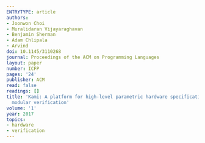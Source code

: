 ```yaml
---
ENTRYTYPE: article
authors:
- Joonwon Choi
- Muralidaran Vijayaraghavan
- Benjamin Sherman
- Adam Chlipala
- Arvind
doi: 10.1145/3110268
journal: Proceedings of the ACM on Programming Languages
layout: paper
number: ICFP
pages: '24'
publisher: ACM
read: false
readings: []
title: 'Kami: A platform for high-level parametric hardware specification and its
  modular verification'
volume: '1'
year: 2017
topics:
- hardware
- verification
---
```

